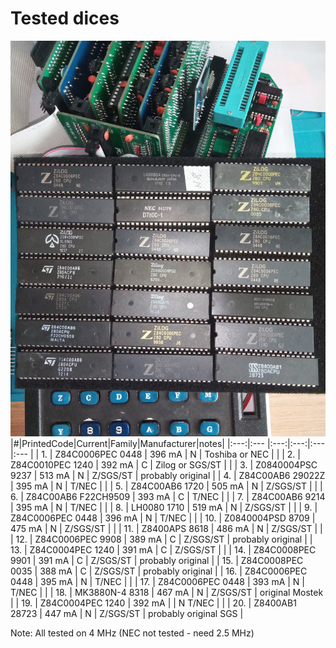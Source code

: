 # Tested dices
![Z80](https://github.com/ZegarNotAvailable/z80-tests/blob/main/Z80-CA80/IMAGES/TESTED.jpg)
|#|PrintedCode|Current|Family|Manufacturer|notes|
|:---:|:--- |:---:|:---:|:--- |:--- |
| 1. | Z84C0006PEC 0448 | 396 mA | N | Toshiba or NEC |  |
| 2. | Z84C0010PEC 1240 | 392 mA | C | Zilog or SGS/ST |  |
| 3. | Z0840004PSC 9237 | 513 mA | N | Z/SGS/ST | probably original |
| 4. | Z84C00AB6 29022Z | 395 mA | N | T/NEC |  |
| 5. | Z84C00AB6 1720 | 505 mA | N | Z/SGS/ST |  |
| 6. | Z84C00AB6 F22CH9509 | 393 mA | C | T/NEC |  |
| 7. | Z84C00AB6 9214 | 395 mA | N | T/NEC |  | 
| 8. | LH0080	1710 | 519 mA | N | Z/SGS/ST |  |
| 9. | Z84C0006PEC 0448 | 396 mA | N | T/NEC |  |
| 10. | Z0840004PSD 8709 | 475 mA | N | Z/SGS/ST |  | 
| 11. | Z8400APS 8618 | 486 mA | N | Z/SGS/ST |  |
| 12. | Z84C0006PEC 9908 | 389 mA | C | Z/SGS/ST | probably original |
| 13. | Z84C0004PEC 1240 | 391 mA | C | Z/SGS/ST |  |
| 14. | Z84C0008PEC 9901 | 391 mA | C | Z/SGS/ST | probably original |
| 15. | Z84C0008PEC 0035 | 388 mA | C | Z/SGS/ST | probably original |
| 16. | Z84C0006PEC 0448 | 395 mA | N | T/NEC |  | 
| 17. | Z84C0006PEC 0448 | 393 mA | N | T/NEC |  |
| 18. | MK3880N-4 8318 | 467 mA | N | Z/SGS/ST | original Mostek |
| 19. | Z84C0004PEC 1240 | 392 mA | | N T/NEC |  |
| 20. | Z8400AB1 28723 | 447 mA | N | Z/SGS/ST | probably original SGS |

Note: All tested on 4 MHz (NEC not tested - need 2.5 MHz) 